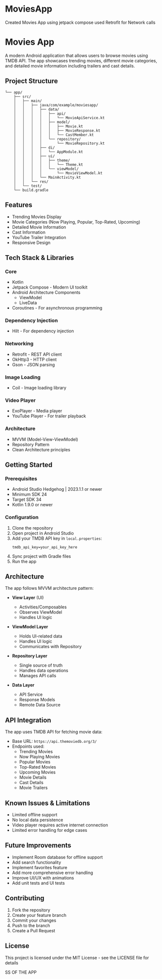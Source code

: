 # MoviesApp
Created Movies App using jetpack compose used Retrofit for Network calls
# Movies App

A modern Android application that allows users to browse movies using TMDB API. The app showcases trending movies, different movie categories, and detailed movie information including trailers and cast details.

## Project Structure

```
└── app/
    ├── src/
    │   ├── main/
    │   │   ├── java/com/example/moviesapp/
    │   │   │   ├── data/
    │   │   │   │   ├── api/
    │   │   │   │   │   └── MovieApiService.kt
    │   │   │   │   ├── model/
    │   │   │   │   │   ├── Movie.kt
    │   │   │   │   │   ├── MovieResponse.kt
    │   │   │   │   │   └── CastMember.kt
    │   │   │   │   └── repository/
    │   │   │   │       └── MovieRepository.kt
    │   │   │   ├── di/
    │   │   │   │   └── AppModule.kt
    │   │   │   ├── ui/
    │   │   │   │   ├── theme/
    │   │   │   │   │   └── Theme.kt
    │   │   │   │   └── viewModel/
    │   │   │   │       └── MovieViewModel.kt
    │   │   │   └── MainActivity.kt
    │   │   └── res/
    │   └── test/
    └── build.gradle
```

## Features

- Trending Movies Display
- Movie Categories (Now Playing, Popular, Top-Rated, Upcoming)
- Detailed Movie Information
- Cast Information
- YouTube Trailer Integration
- Responsive Design

## Tech Stack & Libraries

### Core
- Kotlin
- Jetpack Compose - Modern UI toolkit
- Android Architecture Components
  - ViewModel
  - LiveData
- Coroutines - For asynchronous programming

### Dependency Injection
- Hilt - For dependency injection

### Networking
- Retrofit - REST API client
- OkHttp3 - HTTP client
- Gson - JSON parsing

### Image Loading
- Coil - Image loading library

### Video Player
- ExoPlayer - Media player
- YouTube Player - For trailer playback

### Architecture
- MVVM (Model-View-ViewModel)
- Repository Pattern
- Clean Architecture principles

## Getting Started

### Prerequisites
- Android Studio Hedgehog | 2023.1.1 or newer
- Minimum SDK 24
- Target SDK 34
- Kotlin 1.9.0 or newer

### Configuration
1. Clone the repository
2. Open project in Android Studio
3. Add your TMDB API key in `local.properties`:
   ```
   tmdb_api_key=your_api_key_here
   ```
4. Sync project with Gradle files
5. Run the app

## Architecture

The app follows MVVM architecture pattern:

- **View Layer** (UI)
  - Activities/Composables
  - Observes ViewModel
  - Handles UI logic

- **ViewModel Layer**
  - Holds UI-related data
  - Handles UI logic
  - Communicates with Repository

- **Repository Layer**
  - Single source of truth
  - Handles data operations
  - Manages API calls

- **Data Layer**
  - API Service
  - Response Models
  - Remote Data Source

## API Integration

The app uses TMDB API for fetching movie data:
- Base URL: `https://api.themoviedb.org/3/`
- Endpoints used:
  - Trending Movies
  - Now Playing Movies
  - Popular Movies
  - Top-Rated Movies
  - Upcoming Movies
  - Movie Details
  - Cast Details
  - Movie Trailers

## Known Issues & Limitations

- Limited offline support
- No local data persistence
- Video player requires active internet connection
- Limited error handling for edge cases

## Future Improvements

- Implement Room database for offline support
- Add search functionality
- Implement favorites feature
- Add more comprehensive error handling
- Improve UI/UX with animations
- Add unit tests and UI tests

## Contributing

1. Fork the repository
2. Create your feature branch
3. Commit your changes
4. Push to the branch
5. Create a Pull Request

## License

This project is licensed under the MIT License - see the LICENSE file for details

SS OF THE APP

